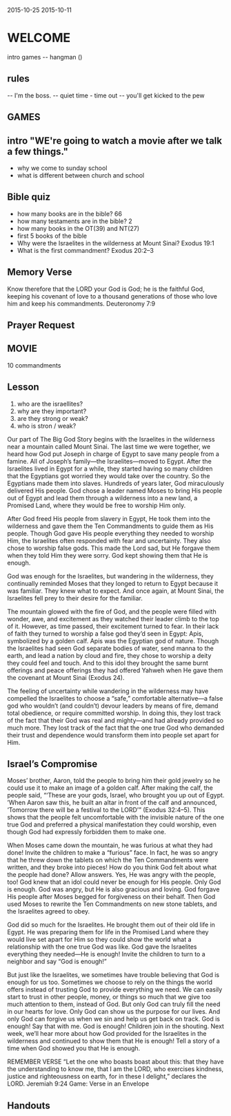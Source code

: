 2015-10-25
2015-10-11

# WELCOME 

intro games
-- hangman ()

## rules
-- I'm the boss.
-- quiet time - time out
-- you'll get kicked to the pew

## GAMES

## intro "WE're going to watch a movie after we talk a few things."
- why we come to sunday school
- what is different between church and school

## Bible quiz
- how many books are in the bible? 66
- how many testaments are in the bible? 2
- how many books in the OT(39) and NT(27)
- first 5 books of the bible
- Why were the Israelites in the wilderness at Mount Sinai? Exodus 19:1
- What is the first commandment? Exodus 20:2–3

## Memory Verse
Know therefore that the LORD your God is God; he is the faithful God, keeping his covenant of love to a thousand generations of those who love him and keep his commandments.
Deuteronomy 7:9

## Prayer Request

## MOVIE
10 commandments




## Lesson

1. who are the israellites?
2. why are they important?
3. are they strong or weak?
4. who is stron / weak?

Our part of The Big God Story begins with the Israelites in the wilderness near a mountain called Mount Sinai. The last time we were together, we heard how God put Joseph in charge of Egypt to save many people from a famine. All of Joseph’s family—the Israelites—moved to Egypt. After the Israelites lived in Egypt for a while, they started having so many children that the Egyptians got worried they would take over the country. So the Egyptians made them into slaves. Hundreds of years later, God miraculously delivered His people. God chose a leader named Moses to bring His people out of Egypt and lead them through a wilderness into a new land, a Promised Land, where they would be free to worship Him only.

After God freed His people from slavery in Egypt, He took them into the wilderness and gave them the Ten Commandments to guide them as His people. Though God gave His people everything they needed to worship Him, the Israelites often responded with fear and uncertainty. They also chose to worship false gods. This made the Lord sad, but He forgave them when they told Him they were sorry. God kept showing them that He is enough.

God was enough for the Israelites, but wandering in the wilderness, they continually reminded Moses that they longed to return to Egypt because it was familiar. They knew what to expect. And once again, at Mount Sinai, the Israelites fell prey to their desire for the familiar.

The mountain glowed with the fire of God, and the people were filled with wonder, awe, and excitement as they watched their leader climb to the top of it. However, as time passed, their excitement turned to fear. In their lack of faith they turned to worship a false god they’d seen in Egypt: Apis, symbolized by a golden calf. Apis was the Egyptian god of nature. Though the Israelites had seen God separate bodies of water, send manna to the earth, and lead a nation by cloud and fire, they chose to worship a deity they could feel and touch. And to this idol they brought the same burnt offerings and peace offerings they had offered Yahweh when He gave them the covenant at Mount Sinai (Exodus 24).

The feeling of uncertainty while wandering in the wilderness may have compelled the Israelites to choose a “safe,” comfortable alternative—a false god who wouldn’t (and couldn’t) devour leaders by means of fire, demand total obedience, or require committed worship. In doing this, they lost track of the fact that their God was real and mighty—and had already provided so much more. They lost track of the fact that the one true God who demanded their trust and dependence would transform them into people set apart for Him.

## Israel’s Compromise
Moses’ brother, Aaron, told the people to bring him their gold jewelry so he could use it to make an image of a golden calf. After making the calf, the people said, “‘These are your gods, Israel, who brought you up out of Egypt. ’When Aaron saw this, he built an altar in front of the calf and announced, ‘Tomorrow there will be a festival to the LORD’” (Exodus 32:4–5). This shows that the people felt uncomfortable with the invisible nature of the one true God and preferred a physical manifestation they could worship, even though God had expressly forbidden them to make one.

When Moses came down the mountain, he was furious at what they had done! Invite the children to make a “furious” face. In fact, he was so angry that he threw down the tablets on which the Ten Commandments were written, and they broke into pieces! How do you think God felt about what the people had done? Allow answers. Yes, He was angry with the people, too! God knew that an idol could never be enough for His people. Only God is enough. God was angry, but He is also gracious and loving. God forgave His people after Moses begged for forgiveness on their behalf. Then God used Moses to rewrite the Ten Commandments on new stone tablets, and the Israelites agreed to obey.

God did so much for the Israelites. He brought them out of their old life in Egypt. He was preparing them for life in the Promised Land where they would live set apart for Him so they could show the world what a relationship with the one true God was like. God gave the Israelites everything they needed—He is enough! Invite the children to turn to a neighbor and say “God is enough!”

But just like the Israelites, we sometimes have trouble believing that God is enough for us too. Sometimes we choose to rely on the things the world offers instead of trusting God to provide everything we need. We can easily start to trust in other people, money, or things so much that we give too much attention to them, instead of God. But only God can truly fill the need in our hearts for love. Only God can show us the purpose for our lives. And only God can forgive us when we sin and help us get back on track. God is enough! Say that with me. God is enough! Children join in the shouting. Next week, we’ll hear more about how God provided for the Israelites in the wilderness and continued to show them that He is enough! Tell a story of a time when God showed you that He is enough.

REMEMBER VERSE
“Let the one who boasts boast about this: that they have the understanding to know me, that I am the LORD, who exercises kindness, justice and righteousness on earth, for in these I delight,” declares the LORD. Jeremiah 9:24
Game: Verse in an Envelope





## Handouts

